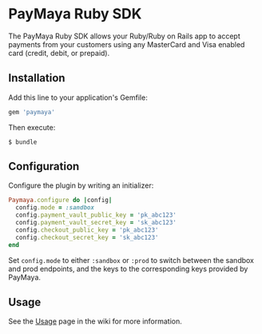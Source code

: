 # PayMaya Ruby SDK

The PayMaya Ruby SDK allows your Ruby/Ruby on Rails app to accept payments from your customers using any MasterCard and Visa enabled card (credit, debit, or prepaid). 

## Installation

Add this line to your application's Gemfile:

```ruby
gem 'paymaya'
```

Then execute:

    $ bundle

## Configuration

Configure the plugin by writing an initializer:

```ruby
Paymaya.configure do |config|
  config.mode = :sandbox
  config.payment_vault_public_key = 'pk_abc123'
  config.payment_vault_secret_key = 'sk_abc123'
  config.checkout_public_key = 'pk_abc123'
  config.checkout_secret_key = 'sk_abc123'
end
```

Set `config.mode` to either `:sandbox` or `:prod` to  switch between the sandbox and prod endpoints, and the keys to the corresponding keys provided by PayMaya.

## Usage

See the [Usage](https://github.com/paymaya/paymaya-ruby-sdk/wiki/Usage) page in the wiki for more information.
